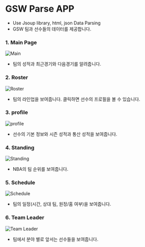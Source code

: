 # GSW Parse APP
- Use Jsoup library, html, json Data Parsing
- GSW 팀과 선수들의 데이터를 제공합니다.

### 1. Main Page
![Main](https://user-images.githubusercontent.com/42676880/55764286-e6375380-5aa5-11e9-87cc-abc03e775446.jpg)
- 팀의 성적과 최근경기와 다음경기를 알려줍니다.

### 2. Roster
![Roster](https://user-images.githubusercontent.com/42676880/55765173-7a56ea00-5aa9-11e9-8a8d-20753f4d8a5c.jpg)
- 팀의 라인업을 보여줍니다. 클릭하면 선수의 프로필을 볼 수 있습니다.

### 3. profile
![profile](https://user-images.githubusercontent.com/42676880/55765170-7a56ea00-5aa9-11e9-9fc1-30902ccb5b6d.jpg)
- 선수의 기본 정보와 시즌 성적과 통산 성적을 보여줍니다.

### 4. Standing
![Standing](https://user-images.githubusercontent.com/42676880/55765176-7aef8080-5aa9-11e9-8ba8-6fede11350d9.jpg)
- NBA의 팀 순위를 보여줍니다.

### 5. Schedule
![Schedule](https://user-images.githubusercontent.com/42676880/55765175-7aef8080-5aa9-11e9-84fb-b99ae30f76f3.jpg)
- 팀의 일정(시간, 상대 팀, 원정/홈 여부)을 보여줍니다.

### 6. Team Leader
![Team Leader](https://user-images.githubusercontent.com/42676880/55765169-79be5380-5aa9-11e9-9b8a-4194d24d3845.jpg)
- 팀에서 분야 별로 앞서는 선수들을 보여줍니다.

